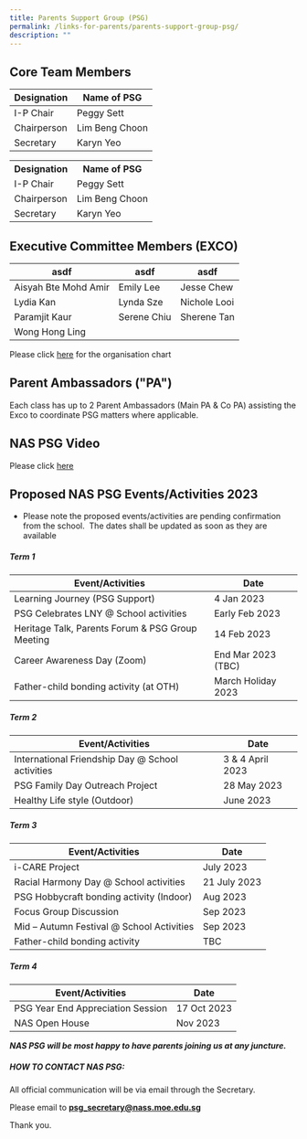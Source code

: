 ```yaml
---
title: Parents Support Group (PSG)
permalink: /links-for-parents/parents-support-group-psg/
description: ""
---
```

Core Team Members
-----------------
| Designation |Name of PSG |
| -------- | -------- |
| I-P Chair | Peggy Sett |
| Chairperson | Lim Beng Choon |
| Secretary | Karyn Yeo |

<table>
	<tr><th>Designation</th><th>Name of PSG</th></tr>
	<tr><td>I-P Chair</td><td>Peggy Sett</td></tr>
	<tr><td>Chairperson</td><td>Lim Beng Choon</td></tr>
	<tr><td>Secretary</td><td>Karyn Yeo</td></tr>
</table>



Executive Committee Members (EXCO)
----------------------------------

|asdf|asdf|asdf|
|-|-|-|
|Aisyah Bte Mohd Amir|Emily Lee|Jesse Chew|
|Lydia Kan|Lynda Sze|Nichole Looi|
|Paramjit Kaur|Serene Chiu|Sherene Tan
|Wong Hong Ling|||

  

Please click [here](https://drive.google.com/file/d/1ffPOqqLj18YNNLWvUZ3Us9eMMC7WaLXB/view) for the organisation chart  
  
  

Parent Ambassadors ("PA")
-------------------------

  

Each class has up to 2 Parent Ambassadors (Main PA & Co PA) assisting the Exco to coordinate PSG matters where applicable.

  

NAS PSG Video
-------------

  
Please click [here](https://drive.google.com/file/d/1wb1cq5ZZISQ2LuE9jO4T8a7ZzUeCq7D4/view)  
  

Proposed NAS PSG Events/Activities 2023
-------------------------

  * Please note the proposed events/activities are pending confirmation from the school.&nbsp; The dates shall be updated as soon as they are available

##### Term 1
|Event/Activities|Date|
|-|-|
|Learning Journey (PSG Support)|4 Jan 2023|
|PSG Celebrates LNY @ School activities|Early Feb 2023|
|Heritage Talk, Parents Forum & PSG Group Meeting|14 Feb 2023|
|Career Awareness Day (Zoom)|End Mar 2023 (TBC)|
|Father-child bonding activity (at OTH)|March Holiday 2023|
##### Term 2
|Event/Activities|Date|
|-|-|
|International Friendship Day @ School activities|3 & 4 April 2023|
|PSG Family Day Outreach Project|28 May 2023|
|Healthy Life style (Outdoor)|June 2023|
##### Term 3
|Event/Activities|Date|
|-|-|
|i-CARE Project|July 2023|
|Racial Harmony Day @ School activities|21 July 2023|
|PSG Hobbycraft bonding activity (Indoor)|Aug 2023|
|Focus Group Discussion|Sep 2023|
|Mid – Autumn Festival @ School Activities|Sep 2023|
|Father-child bonding activity|TBC|
##### Term 4
|Event/Activities|Date|
|-|-|
|PSG Year End Appreciation Session|17 Oct 2023|
|NAS Open House|Nov 2023|



  
  

**_NAS PSG will be most happy to have parents joining us at any juncture._**

##### **HOW TO CONTACT NAS PSG:**

All official communication will be via email through the Secretary.

Please email to
[**psg\_secretary@nass.moe.edu.sg**](mailto:psg_secretary@nass.moe.edu.sg)

Thank you.